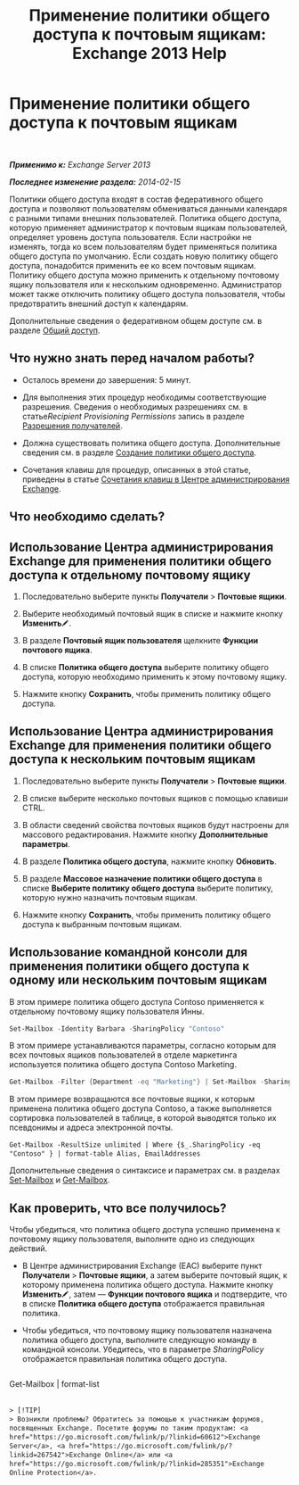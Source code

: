 ﻿---
title: 'Применение политики общего доступа к почтовым ящикам: Exchange 2013 Help'
TOCTitle: Применение политики общего доступа к почтовым ящикам
ms:assetid: dd4cc765-8469-4176-bb6e-d5b0f5235927
ms:mtpsurl: https://technet.microsoft.com/ru-ru/library/JJ657501(v=EXCHG.150)
ms:contentKeyID: 50489346
ms.date: 04/30/2018
mtps_version: v=EXCHG.150
ms.translationtype: HT
---

# Применение политики общего доступа к почтовым ящикам

 

_**Применимо к:** Exchange Server 2013_

_**Последнее изменение раздела:** 2014-02-15_

Политики общего доступа входят в состав федеративного общего доступа и позволяют пользователям обмениваться данными календаря с разными типами внешних пользователей. Политика общего доступа, которую применяет администратор к почтовым ящикам пользователей, определяет уровень доступа пользователя. Если настройки не изменять, тогда ко всем пользователям будет применяться политика общего доступа по умолчанию. Если создать новую политику общего доступа, понадобится применить ее ко всем почтовым ящикам. Политику общего доступа можно применить к отдельному почтовому ящику пользователя или к нескольким одновременно. Администратор может также отключить политику общего доступа пользователя, чтобы предотвратить внешний доступ к календарям.

Дополнительные сведения о федеративном общем доступе см. в разделе [Общий доступ](sharing-exchange-2013-help.md).

## Что нужно знать перед началом работы?

  - Осталось времени до завершения: 5 минут.

  - Для выполнения этих процедур необходимы соответствующие разрешения. Сведения о необходимых разрешениях см. в статье*Recipient Provisioning Permissions* запись в разделе [Разрешения получателей](recipients-permissions-exchange-2013-help.md).

  - Должна существовать политика общего доступа. Дополнительные сведения см. в разделе [Создание политики общего доступа](create-a-sharing-policy-exchange-2013-help.md).

  - Сочетания клавиш для процедур, описанных в этой статье, приведены в статье [Сочетания клавиш в Центре администрирования Exchange](keyboard-shortcuts-in-the-exchange-admin-center-exchange-online-protection-help.md).

## Что необходимо сделать?

## Использование Центра администрирования Exchange для применения политики общего доступа к отдельному почтовому ящику

1.  Последовательно выберите пункты **Получатели** \> **Почтовые ящики**.

2.  Выберите необходимый почтовый ящик в списке и нажмите кнопку **Изменить**![Значок редактирования](images/Bb124582.6f53ccb2-1f13-4c02-bea0-30690e6ea71d(EXCHG.150).gif "Значок редактирования").

3.  В разделе **Почтовый ящик пользователя** щелкните **Функции почтового ящика**.

4.  В списке **Политика общего доступа** выберите политику общего доступа, которую необходимо применить к этому почтовому ящику.

5.  Нажмите кнопку **Сохранить**, чтобы применить политику общего доступа.

## Использование Центра администрирования Exchange для применения политики общего доступа к нескольким почтовым ящикам

1.  Последовательно выберите пункты **Получатели** \> **Почтовые ящики**.

2.  В списке выберите несколько почтовых ящиков с помощью клавиши CTRL.

3.  В области сведений свойства почтовых ящиков будут настроены для массового редактирования. Нажмите кнопку **Дополнительные параметры**.

4.  В разделе **Политика общего доступа**, нажмите кнопку **Обновить**.

5.  В разделе **Массовое назначение политики общего доступа** в списке **Выберите политику общего доступа** выберите политику, которую нужно назначить почтовым ящикам.

6.  Нажмите кнопку **Сохранить**, чтобы применить политику общего доступа к выбранным почтовым ящикам.

## Использование командной консоли для применения политики общего доступа к одному или нескольким почтовым ящикам

В этом примере политика общего доступа Contoso применяется к отдельному почтовому ящику пользователя Инны.

```powershell
Set-Mailbox -Identity Barbara -SharingPolicy "Contoso"
```

В этом примере устанавливаются параметры, согласно которым для всех почтовых ящиков пользователей в отделе маркетинга используется политика общего доступа Contoso Marketing.

```powershell
Get-Mailbox -Filter {Department -eq "Marketing"} | Set-Mailbox -SharingPolicy "Contoso Marketing"
```

В этом примере возвращаются все почтовые ящики, к которым применена политика общего доступа Contoso, а также выполняется сортировка пользователей в таблице, в которой выводятся только их псевдонимы и адреса электронной почты.

    Get-Mailbox -ResultSize unlimited | Where {$_.SharingPolicy -eq "Contoso" } | format-table Alias, EmailAddresses

Дополнительные сведения о синтаксисе и параметрах см. в разделах [Set-Mailbox](https://technet.microsoft.com/ru-ru/library/bb123981\(v=exchg.150\)) и [Get-Mailbox](https://technet.microsoft.com/ru-ru/library/bb123685\(v=exchg.150\)).

## Как проверить, что все получилось?

Чтобы убедиться, что политика общего доступа успешно применена к почтовому ящику пользователя, выполните одно из следующих действий.

  - В Центре администрирования Exchange (EAC) выберите пункт **Получатели** \> **Почтовые ящики**, а затем выберите почтовый ящик, к которому применена политика общего доступа. Нажмите кнопку **Изменить**![Значок редактирования](images/Bb124582.6f53ccb2-1f13-4c02-bea0-30690e6ea71d(EXCHG.150).gif "Значок редактирования"), затем — **Функции почтового ящика** и подтвердите, что в списке **Политика общего доступа** отображается правильная политика.

  - Чтобы убедиться, что почтовому ящику пользователя назначена политика общего доступа, выполните следующую команду в командной консоли. Убедитесь, что в параметре *SharingPolicy* отображается правильная политика общего доступа.
    
    ```powershell
Get-Mailbox <user name> | format-list
```

> [!TIP]  
> Возникли проблемы? Обратитесь за помощью к участникам форумов, посвященных Exchange. Посетите форумы по таким продуктам: <a href="https://go.microsoft.com/fwlink/p/?linkid=60612">Exchange Server</a>, <a href="https://go.microsoft.com/fwlink/p/?linkid=267542">Exchange Online</a> или <a href="https://go.microsoft.com/fwlink/p/?linkid=285351">Exchange Online Protection</a>.

